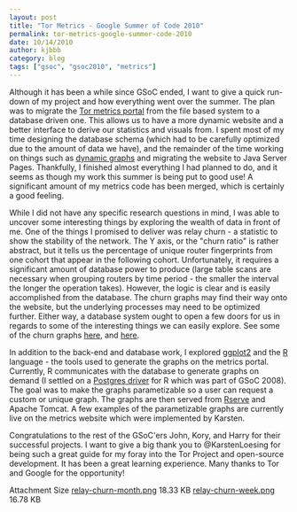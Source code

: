 ```yaml
---
layout: post
title: "Tor Metrics - Google Summer of Code 2010"
permalink: tor-metrics-google-summer-code-2010
date: 10/14/2010
author: kjbbb
category: blog
tags: ["gsoc", "gsoc2010", "metrics"]
---
```


Although it has been a while since GSoC ended, I want to give a quick run-down of my project and how everything went over the summer. The plan was to migrate the [Tor metrics portal](https://metrics.torproject.org/index.html "tor metrics portal") from the file based system to a database driven one. This allows us to have a more dynamic website and a better interface to derive our statistics and visuals from. I spent most of my time designing the database schema (which had to be carefully optimized due to the amount of data we have), and the remainder of the time working on things such as [dynamic graphs](https://metrics.torproject.org/graphs.html "dynamic graphs") and migrating the website to Java Server Pages. Thankfully, I finished almost everything I had planned to do, and it seems as though my work this summer is being put to good use! A significant amount of my metrics code has been merged, which is certainly a good feeling.

While I did not have any specific research questions in mind, I was able to uncover some interesting things by exploring the wealth of data in front of me. One of the things I promised to deliver was relay churn - a statistic to show the stability of the network. The Y axis, or the "churn ratio" is rather abstract, but it tells us the percentage of unique router fingerprints from one cohort that appear in the following cohort. Unfortunately, it requires a significant amount of database power to produce (large table scans are necessary when grouping routers by time period - the smaller the interval the longer the operation takes). However, the logic is clear and is easily accomplished from the database. The churn graphs may find their way onto the website, but the underlying processes may need to be optimized further. Either way, a database system ought to open a few doors for us in regards to some of the interesting things we can easily explore. See some of the churn graphs [here](https://blog.torproject.org/files/relay-churn-week.png), and [here](https://blog.torproject.org/files/relay-churn-month.png "relay churn month").

In addition to the back-end and database work, I explored [ggplot2](http://had.co.nz/ggplot2/) and the [R](http://www.r-project.org/) language - the tools used to generate the graphs on the metrics portal. Currently, R communicates with the database to generate graphs on demand (I settled on a [Postgres driver](http://code.google.com/p/rpostgresql/) for R which was part of GSoC 2008). The goal was to make the graphs parametizable so a user can request a custom or unique graph. The graphs are then served from [Rserve](http://rosuda.org/Rserve/) and Apache Tomcat. A few examples of the parametizable graphs are currently live on the metrics website which were implemented by Karsten.

Congratulations to the rest of the GSoC'ers John, Kory, and Harry for their successful projects. I want to give a big thank you to @KarstenLoesing for being such a great guide for my foray into the Tor Project and open-source development. It has been a great learning experience. Many thanks to Tor and Google for the opportunity!

<thead><tr>
<th>Attachment</th>
<th>Size</th> </tr></thead>
<tbody>
<tr class="odd">
<td><a href="https://blog.torproject.org/files/relay-churn-month.png">relay-churn-month.png</a></td>
<td>18.33 KB</td> </tr>
<tr class="even">
<td><a href="https://blog.torproject.org/files/relay-churn-week.png">relay-churn-week.png</a></td>
<td>16.78 KB</td> </tr>
</tbody>

